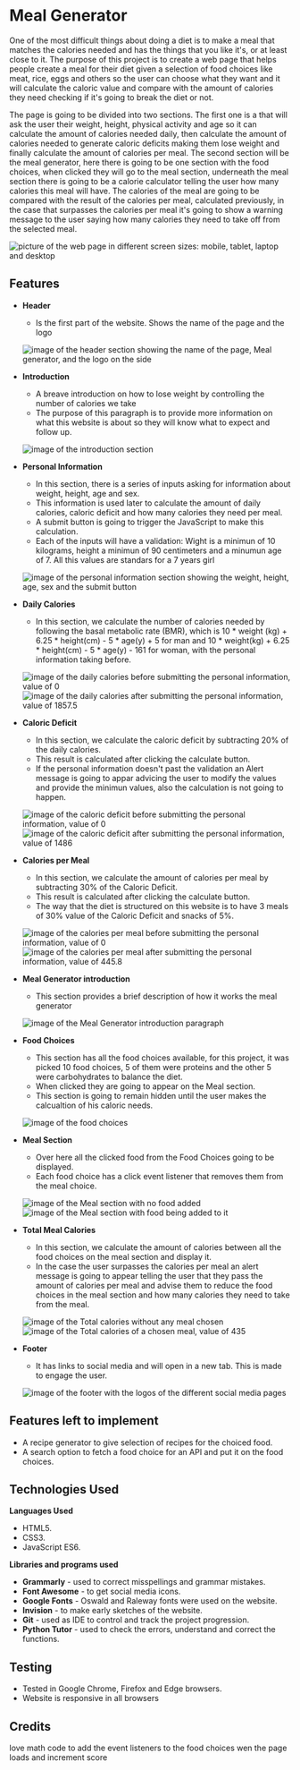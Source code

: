 # Meal Generator

One of the most difficult things about doing a diet is to make a meal that matches the calories needed and has the things that you like it's, or at least close to it. The purpose of this project is to create a web page that helps people create a meal for their diet given a selection of food choices like meat, rice, eggs and others so the user can choose what they want and it will calculate the caloric value and compare with the amount of calories they need checking if it's going to break the diet or not.

The page is going to be divided into two sections. The first one is a  that will ask the user their weight, height, physical activity and age so it can calculate the amount of calories needed daily, then calculate the amount of calories needed to generate caloric deficits making them lose weight and finally calculate the amount of calories per meal. The second section will be the meal generator, here there is going to be one section with the food choices, when clicked they will go to the meal section, underneath the meal section there is going to be a calorie calculator telling the user how many calories this meal will have. The calories of the meal are going to be compared with the result of the calories per meal, calculated previously, in the case that surpasses the calories per meal it's going to show a warning message to the user saying how many calories they need to take off from the selected meal. 

![picture of the web page in different screen sizes: mobile, tablet, laptop and desktop](/assets/images/multiple-screen.webp)

## Features

- **Header**
    - Is the first part of the website. Shows the name of the page and the logo 

    ![image of the header section showing the name of the page, Meal generator, and the logo on the side](/assets/images/header.webp)

- **Introduction**
    - A breave introduction on how to lose weight by controlling the number of calories we take
    - The purpose of this paragraph is to provide more information on what this website is about so they will know what to expect and follow up.
    
    ![image of the introduction section](/assets/images/introduction.webp)

- **Personal Information**
    - In this section, there is a series of inputs asking for information about weight, height, age and sex.
    - This information is used later to calculate the amount of daily calories, caloric deficit and how many calories they need per meal.
    - A submit button is going to trigger the JavaScript to make this calculation.
    - Each of the inputs will have a validation: Wight is a minimun of 10 kilograms, height a minimun of 90 centimeters and a minumun age of 7. All this values are standars for a 7 years girl

    ![image of the personal information section showing the weight, height, age, sex and the submit button](/assets/images/personal-information.webp)

- **Daily Calories**
    - In this section, we calculate the number of calories needed by following the basal metabolic rate (BMR), which is 10 * weight (kg) + 6.25 * height(cm) - 5 * age(y) + 5 for man and 10 * weight(kg) + 6.25 * height(cm) - 5 * age(y) - 161 for ​woman, with the personal information taking before.

    ![image of the daily calories before submitting the personal information, value of 0](/assets/images/daily-calories-0.webp)
    ![image of the daily calories after submitting the personal information, value of 1857.5](/assets/images/daily-calories.webp)

- **Caloric Deficit**
    - In this section, we calculate the caloric deficit by subtracting 20% of the daily calories.
    - This result is calculated after clicking the calculate button.
    - If the personal information doesn't past the validation an Alert message is going to appar advicing the user to modify the values and provide the minimun values, also the calculation is not going to happen.

    ![image of the caloric deficit before submitting the personal information, value of 0](/assets/images/caloric-deficit-0.webp)
    ![image of the caloric deficit after submitting the personal information, value of 1486](/assets/images/caloric-deficit.webp)

- **Calories per Meal**
    - In this section, we calculate the amount of calories per meal by subtracting 30% of the Caloric Deficit.
    - This result is calculated after clicking the calculate button.
    - The way that the diet is structured on this website is to have 3 meals of 30% value of the Caloric Deficit and snacks of 5%.

    ![image of the calories per meal before submitting the personal information, value of 0](/assets/images/calories-per-meal-0.webp)
    ![image of the calories per meal after submitting the personal information, value of 445.8](/assets/images/calories-per-meal.webp)

- **Meal Generator introduction**
    - This section provides a brief description of how it works the meal generator

    ![image of the Meal Generator introduction paragraph](/assets/images/meal-generator-introduction.webp)

- **Food Choices**
    - This section has all the food choices available, for this project, it was picked 10 food choices, 5 of them were proteins and the other 5 were carbohydrates to balance the diet.
    - When clicked they are going to appear on the Meal section.
    - This section is going to remain hidden until the user makes the calcualtion of his caloric needs.

    ![image of the food choices](/assets/images/food-selection.webp)

- **Meal Section**
    - Over here all the clicked food from the Food Choices going to be displayed.
    - Each food choice has a click event listener that removes them from the meal choice.

    ![image of the Meal section with no food added](/assets/images/choiced-meal-empty.webp)
    ![image of the Meal section with food being added to it](/assets/images/choiced-meal.webp)

- **Total Meal Calories**
    - In this section, we calculate the amount of calories between all the food choices on the meal section and display it.
    - In the case the user surpasses the calories per meal an alert message is going to appear telling the user that they pass the amount of calories per meal and advise them to reduce the food choices in the meal section and how many calories they need to take from the meal. 

    ![image of the Total calories without any meal chosen](/assets/images/total-calories-0.webp)
    ![image of the Total calories of a chosen meal, value of 435](/assets/images/total-calories.webp)

- **Footer**
    - It has links to social media and will open in a new tab. This is made to engage the user.

    ![image of the footer with the logos of the different social media pages](/assets/images/footer.webp)

## Features left to implement
   - A recipe generator to give selection of recipes for the choiced food.
   - A search option to fetch a food choice for an API and put it on the food choices.

## Technologies Used
**Languages Used**
- HTML5.
- CSS3.
- JavaScript ES6.

**Libraries and programs used**
- **Grammarly** - used to correct misspellings and grammar mistakes.
- **Font Awesome** - to get social media icons.
- **Google Fonts** - Oswald and Raleway fonts were used on the website.
- **Invision** - to make early sketches of the website.
- **Git** - used as IDE to control and track the project progression.
- **Python Tutor** - used to check the errors, understand and correct the functions.

## Testing
- Tested in Google Chrome, Firefox and Edge browsers.
- Website is responsive in all browsers



## Credits

love math code to add the event listeners to the food choices wen the page loads and increment score